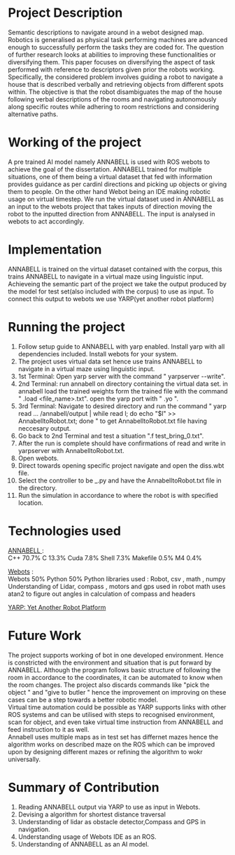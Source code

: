 # Project Description
Semantic descriptions to navigate around in a webot designed map.
Robotics is generalised as physical task performing machines are advanced enough to successfully perform the tasks they are coded for. The question of further research looks at abilities to improving these functionalities or diversifying them. This paper focuses on diversifying the aspect of task performed with reference to descriptors given prior the robots working. 
Specifically, the considered problem involves guiding a robot to navigate a house that is described verbally and retrieving objects from different spots within. The objective is that the robot disambiguates the map of the house following verbal descriptions of the rooms and navigating autonomously along specific routes while adhering to room restrictions and considering alternative paths.

# Working of the project
A pre trained AI model namely ANNABELL is used with ROS webots to achieve the goal of the dissertation. ANNABELL trained for multiple situations, one of them being a virtual dataset that fed with information provides guidance as per cardinl directions and picking up objects or giving them to people. On the other hand Webot being an IDE making robotic usage on virtual timestep. We run the virtual dataset used in ANNABELL as an input to the webots project that takes inputs of direction moving the robot to the inputted direction from ANNABELL. The input is analysed in webots to act accordingly.

# Implementation
ANNABELL is trained on the virtual dataset contained with the corpus, this trains ANNABELL to navigate in a virtual maze using linguistic input. Achieveing the semantic part of the project we take the output produced by the model for test set(also included with the corpus) to use as input. To connect this output to webots we use YARP(yet another robot platform)

# Running the project
1. Follow setup guide to ANNABELL with yarp enabled. Install yarp with all dependencies included. Install webots for your system.
2. The project uses virtual data set hence use trains ANNABELL to navigate in a virtual maze using linguistic input.
3. 1st Terminal: Open yarp server with the command " yarpserver --write".
4. 2nd Terminal: run annabell on directory containing the virtual data set.
   in annabell load the trained weights form the trained file with the command " .load <file_name>.txt".
   open the yarp port with " .yo ".
5. 3rd Terminal: Navigate to desired directory and run the command "  yarp read ... /annabell/output | while read l; do echo "$l" >> AnnabelltoRobot.txt; done " to get AnnabelltoRobot.txt file having neccesary output.
6. Go back to 2nd Terminal and test a situation ".f test_bring_0.txt".
7. After the run is complete should have confirmations of read and write in yarpserver with AnnabelltoRobot.txt.
8. Open webots.
9. Direct towards opening specific project navigate and open the diss.wbt file.
10. Select the controller to be _.py and have the AnnabelltoRobot.txt file in the directory.
11. Run the simulation in accordance to where the robot is with specified location.

# Technologies used
<a href= "https://github.com/golosio/annabell">ANNABELL </a>: <br>
C++ 70.7%
C 13.3%
Cuda 7.8%
Shell 7.3%
Makefile 0.5%
M4 0.4% 
<br>

<a href= "https://github.com/cyberbotics/webots/tree/master">Webots</a> :<br>
Webots 50%
Python 50%
Python libraries used : Robot, csv , math , numpy
Understanding of Lidar, compass , motors and gps used in robot
math uses atan2 to figure out angles in calculation of compass and headers
<br>

<a href= "https://yarp.it/latest/index.html">YARP: Yet Another Robot Platform</a>
# Future Work

The project supports working of bot in one developed environment. Hence is constricted with the environment and situation that is put forward by ANNABELL. Although the program follows basic structure of following the room in accordance to the coordinates, it can be automated to know when the room changes. The project also discards commands like "pick the object " and "give to butler " hence the improvement on improving on these cases can be a step towards a better robotic model.<br>
Virtual time automation could be possible as YARP supports links with other ROS systems and can be utilised with steps to recognised environment, scan for object, and even take virtual time instruction from ANNABELL and feed instruction to it as well.<br>
Annabell uses multiple maps as in test set has differnet mazes hence the algorithm works on described maze on the ROS which can be improved upon by designing different mazes or refining the algorithm to wokr universally.

# Summary of Contribution

1. Reading ANNABELL output via YARP to use as input in Webots. 
2. Devising a algorithm for shortest distance traversal
3. Understanding of lidar as obstacle detector,Compass and GPS in navigation.
4. Understanding usage of Webots IDE as an ROS.
5. Understanding of ANNABELL as an AI model.

